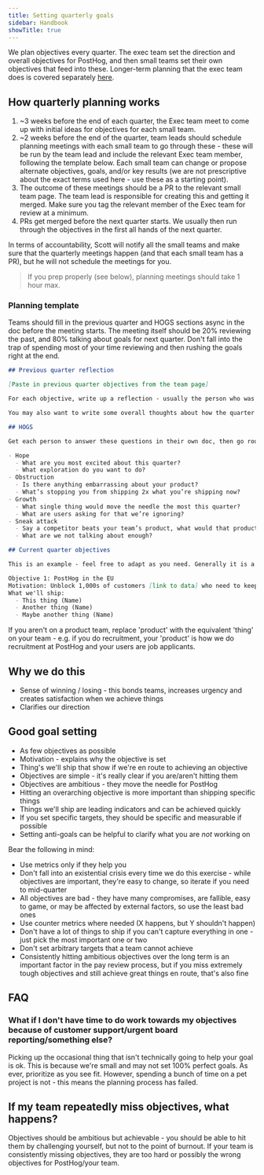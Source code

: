 ```yaml
---
title: Setting quarterly goals
sidebar: Handbook
showTitle: true
---
```


We plan objectives every quarter. The exec team set the direction and overall objectives for PostHog, and then small teams set their own objectives that feed into these. Longer-term planning that the exec team does is covered separately [here](/handbook/exec/annual-planning). 

## How quarterly planning works

1. ~3 weeks before the end of each quarter, the Exec team meet to come up with initial ideas for objectives for each small team.
3. ~2 weeks before the end of the quarter, team leads should schedule planning meetings with each small team to go through these - these will be run by the team lead and include the relevant Exec team member, following the template below. Each small team can change or propose alternate objectives, goals, and/or key results (we are not prescriptive about the exact terms used here - use these as a starting point). 
5. The outcome of these meetings should be a PR to the relevant small team page. The team lead is responsible for creating this and getting it merged. Make sure you tag the relevant member of the Exec team for review at a minimum.
6. PRs get merged before the next quarter starts. We usually then run through the objectives in the first all hands of the next quarter.

In terms of accountability, Scott will notify all the small teams and make sure that the quarterly meetings happen (and that each small team has a PR), but he will not schedule the meetings for you. 

> If you prep properly (see below), planning meetings should take 1 hour max.

### Planning template

Teams should fill in the previous quarter and HOGS sections async in the doc before the meeting starts. The meeting itself should be 20% reviewing the past, and 80% talking about goals for next quarter. Don't fall into the trap of spending most of your time reviewing and then rushing the goals right at the end. 

```md
## Previous quarter reflection

[Paste in previous quarter objectives from the team page]

For each objective, write up a reflection - usually the person who was the lead on the objective should do this, but some might be shared.

You may also want to write some overall thoughts about how the quarter generally went.

## HOGS

Get each person to answer these questions in their own doc, then go round the group for each question to get thoughts. It's ok to plus 1 someone else to save time - this section can overrun if you're not careful!

- Hope
  - What are you most excited about this quarter?
  - What exploration do you want to do?
- Obstruction
  - Is there anything embarrassing about your product?
  - What’s stopping you from shipping 2x what you’re shipping now?
- Growth
  - What single thing would move the needle the most this quarter?
  - What are users asking for that we’re ignoring?
- Sneak attack
  - Say a competitor beats your team’s product, what would that product do differently?
  - What are we not talking about enough?

## Current quarter objectives

This is an example - feel free to adapt as you need. Generally it is a good idea to have at least one person's name against each thing for accountability even if multiple people work on it - shared goals usually results in less getting shipped. 

Objective 1: PostHog in the EU
Motivation: Unblock 1,000s of customers [link to data] who need to keep data in the EU but are not capable of self hosting.
What we'll ship:
  - This thing (Name)
  - Another thing (Name)
  - Maybe another thing (Name)
```  

If you aren't on a product team, replace 'product' with the equivalent 'thing' on your team - e.g. if you do recruitment, your 'product' is how we do recruitment at PostHog and your users are job applicants. 

## Why we do this

- Sense of winning / losing - this bonds teams, increases urgency and creates satisfaction when we achieve things
- Clarifies our direction

## Good goal setting

- As few objectives as possible
- Motivation - explains why the objective is set
- Thing's we'll ship that show if we're en route to achieving an objective
- Objectives are simple - it's really clear if you are/aren't hitting them
- Objectives are ambitious - they move the needle for PostHog
- Hitting an overarching objective is more important than shipping specific things
- Things we'll ship are leading indicators and can be achieved quickly
- If you set specific targets, they should be specific and measurable if possible
- Setting anti-goals can be helpful to clarify what you are _not_ working on

Bear the following in mind:

- Use metrics only if they help you
- Don't fall into an existential crisis every time we do this exercise - while objectives are important, they're easy to change, so iterate if you need to mid-quarter
- All objectives are bad - they have many compromises, are fallible, easy to game, or may be affected by external factors, so use the least bad ones
- Use counter metrics where needed (X happens, but Y shouldn't happen)
- Don't have a lot of things to ship if you can't capture everything in one - just pick the most important one or two
- Don't set arbitrary targets that a team cannot achieve
- Consistently hitting ambitious objectives over the long term is an important factor in the pay review process, but if you miss extremely tough objectives and still achieve great things en route, that's also fine

## FAQ

### What if I don't have time to do work towards my objectives because of customer support/urgent board reporting/something else?

Picking up the occasional thing that isn't technically going to help your goal is ok. This is because we're small and may not set 100% perfect goals. As ever, prioritize as you see fit. However, spending a bunch of time on a pet project is not - this means the planning process has failed. 

## If my team repeatedly miss objectives, what happens?

Objectives should be ambitious but achievable - you should be able to hit them by challenging yourself, but not to the point of burnout. If your team is consistently missing objectives, they are too hard or possibly the wrong objectives for PostHog/your team. 
